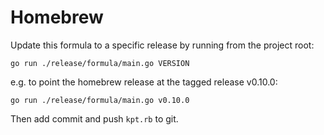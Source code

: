 # Homebrew

Update this formula to a specific release by running from the project root:

    go run ./release/formula/main.go VERSION

e.g. to point the homebrew release at the tagged release v0.10.0:

    go run ./release/formula/main.go v0.10.0

Then add commit and push `kpt.rb` to git.

